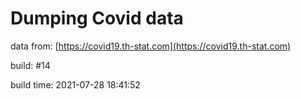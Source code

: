 Dumping Covid data
==================
                        
data from: [https://covid19.th-stat.com](https://covid19.th-stat.com)

build: #14

build time: 2021-07-28 18:41:52
